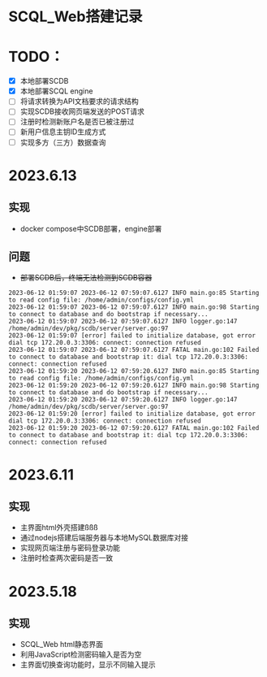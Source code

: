 # SCQL_Web搭建记录
# TODO：
- [x] 本地部署SCDB
- [x] 本地部署SCQL engine
- [ ] 将请求转换为API文档要求的请求结构
- [ ] 实现SCDB接收网页端发送的POST请求
- [ ] 注册时检测新账户名是否已被注册过
- [ ] 新用户信息主钥ID生成方式
- [ ] 实现多方（三方）数据查询

# 2023.6.13
## 实现
- docker compose中SCDB部署，engine部署

## 问题
- ~~部署SCDB后，终端无法检测到SCDB容器~~
```
2023-06-12 01:59:07 2023-06-12 07:59:07.6127 INFO main.go:85 Starting to read config file: /home/admin/configs/config.yml
2023-06-12 01:59:07 2023-06-12 07:59:07.6127 INFO main.go:98 Starting to connect to database and do bootstrap if necessary...
2023-06-12 01:59:07 2023-06-12 07:59:07.6127 INFO logger.go:147 /home/admin/dev/pkg/scdb/server/server.go:97
2023-06-12 01:59:07 [error] failed to initialize database, got error dial tcp 172.20.0.3:3306: connect: connection refused
2023-06-12 01:59:07 2023-06-12 07:59:07.6127 FATAL main.go:102 Failed to connect to database and bootstrap it: dial tcp 172.20.0.3:3306: connect: connection refused
2023-06-12 01:59:20 2023-06-12 07:59:20.6127 INFO main.go:85 Starting to read config file: /home/admin/configs/config.yml
2023-06-12 01:59:20 2023-06-12 07:59:20.6127 INFO main.go:98 Starting to connect to database and do bootstrap if necessary...
2023-06-12 01:59:20 2023-06-12 07:59:20.6127 INFO logger.go:147 /home/admin/dev/pkg/scdb/server/server.go:97
2023-06-12 01:59:20 [error] failed to initialize database, got error dial tcp 172.20.0.3:3306: connect: connection refused
2023-06-12 01:59:20 2023-06-12 07:59:20.6127 FATAL main.go:102 Failed to connect to database and bootstrap it: dial tcp 172.20.0.3:3306: connect: connection refused
```
# 2023.6.11
## 实现
- 主界面html外壳搭建ßßß
- 通过nodejs搭建后端服务器与本地MySQL数据库对接
- 实现网页端注册与密码登录功能
- 注册时检查两次密码是否一致
# 2023.5.18
## 实现
- SCQL_Web html静态界面
- 利用JavaScript检测密码输入是否为空
- 主界面切换查询功能时，显示不同输入提示

